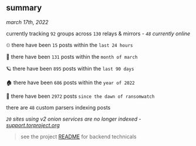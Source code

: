 
## summary
_march 17th, 2022_

currently tracking `92` groups across `130` relays & mirrors - _`48` currently online_

⏲ there have been `15` posts within the `last 24 hours`

🦈 there have been `131` posts within the `month of march`

🪐 there have been `895` posts within the `last 90 days`

🏚 there have been `686` posts within the `year of 2022`

🦕 there have been `2972` posts `since the dawn of ransomwatch`

there are `48` custom parsers indexing posts

_`20` sites using v2 onion services are no longer indexed - [support.torproject.org](https://support.torproject.org/onionservices/v2-deprecation/)_

> see the project [README](https://github.com/thetanz/ransomwatch#ransomwatch--) for backend technicals

